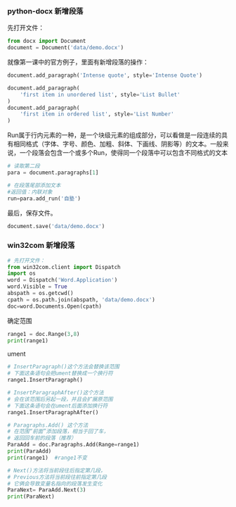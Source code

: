 ### python-docx 新增段落

先打开文件：
```python
from docx import Document
document = Document('data/demo.docx')
```

就像第一课中的官方例子，里面有新增段落的操作：
```python
document.add_paragraph('Intense quote', style='Intense Quote')

document.add_paragraph(
    'first item in unordered list', style='List Bullet'
)
document.add_paragraph(
    'first item in ordered list', style='List Number'
)

```

Run属于行内元素的一种，是一个块级元素的组成部分，可以看做是一段连续的具有相同格式（字体、字号、颜色、加粗、斜体、下画线、阴影等）的文本。一般来说，一个段落会包含一个或多个Run，使得同一个段落中可以包含不同格式的文本

```python
# 读取第二段
para = document.paragraphs[1]
```


```python
# 在段落尾部添加文本
#返回值：内联对象  
run=para.add_run('自塾')
```

最后，保存文件。
```python
document.save('data/demo.docx')
```

### win32com 新增段落

```python
# 先打开文件：
from win32com.client import Dispatch
import os
word = Dispatch('Word.Application') 
word.Visible = True
abspath = os.getcwd()
cpath = os.path.join(abspath, 'data/demo.docx')
doc=word.Documents.Open(cpath)
```

确定范围
```python
range1 = doc.Range(3,8)
print(range1)
```
ument

```python
# InsertParagraph()这个方法会替换该范围
# 下面这条语句会把ument替换成一个换行符
range1.InsertParagraph()
```

```python
# InsertParagraphAfter()这个方法
# 会在该范围后另起一段，并且会扩展原范围
# 下面这条语句会在ument后面添加换行符
range1.InsertParagraphAfter()
```

```python
# Paragraphs.Add() 这个方法
# 在范围“前面”添加段落，相当于回了车，
# 返回回车前的段落（推荐）
ParaAdd = doc.Paragraphs.Add(Range=range1)      
print(ParaAdd)
print(range1)  #range1不变
```

```python
# Next()方法将当前段往后指定第几段，
# Previous方法将当前段往前指定第几段
# 它俩会导致变量名指向的段落发生变化
ParaNext= ParaAdd.Next(3)
print(ParaNext)
```
